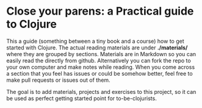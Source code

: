 # Close your parens: a Practical guide to Clojure

This a guide (something between a tiny book and a course) how to get started with Clojure.
The actual reading materials are under **./materials/** where they are grouped by sections.
Materials are in Markdown so you can easily read the directly from github.
Alternatively you can fork the repo to your own computer and make notes while reading.
When you come across a section that you feel has issues or could be somehow better,
feel free to make pull requests or issues out of them.

The goal is to add materials, projects and exercises to this project,
so it can be used as perfect getting started point for to-be-clojurists.
